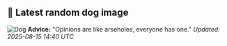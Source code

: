 ## 🐶 Latest random dog image
![Dog](https://images.dog.ceo/breeds/weimaraner/n02092339_367.jpg)
**Advice:** "Opinions are like arseholes, everyone has one."
*Updated: 2025-08-15 14:40 UTC*
